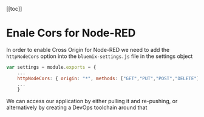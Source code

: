 [[toc]]

# Enale Cors for Node-RED

In order to enable Cross Origin for Node-RED we need to add the `httpNodeCors` option into the `bluemix-settings.js` file in the settings object

```javascript
var settings = module.exports = {
    ...
    httpNodeCors: { origin: "*", methods: ["GET","PUT","POST","DELETE"] },
    ...
    }
```

We can access our application by either pulling it and re-pushing, or alternatively by creating a DevOps toolchain around that

